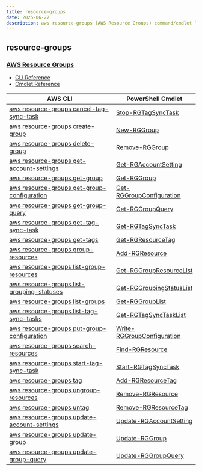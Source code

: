 ```yaml
---
title: resource-groups
date: 2025-06-27
description: aws resource-groups (AWS Resource Groups) command/cmdlet list.
---
```


## resource-groups

### [AWS Resource Groups](https://aws.amazon.com/)

* [CLI Reference](https://awscli.amazonaws.com/v2/documentation/api/latest/reference/resource-groups/index.html)
* [Cmdlet Reference](https://docs.aws.amazon.com/powershell/latest/reference/items/AWS_Resource_Groups_cmdlets.html)

|AWS CLI|PowerShell Cmdlet|
|----|----|
|[aws resource-groups cancel-tag-sync-task](https://awscli.amazonaws.com/v2/documentation/api/latest/reference/resource-groups/cancel-tag-sync-task.html)|[Stop-RGTagSyncTask](https://docs.aws.amazon.com/powershell/latest/reference/items/Stop-RGTagSyncTask.html)|
|[aws resource-groups create-group](https://awscli.amazonaws.com/v2/documentation/api/latest/reference/resource-groups/create-group.html)|[New-RGGroup](https://docs.aws.amazon.com/powershell/latest/reference/items/New-RGGroup.html)|
|[aws resource-groups delete-group](https://awscli.amazonaws.com/v2/documentation/api/latest/reference/resource-groups/delete-group.html)|[Remove-RGGroup](https://docs.aws.amazon.com/powershell/latest/reference/items/Remove-RGGroup.html)|
|[aws resource-groups get-account-settings](https://awscli.amazonaws.com/v2/documentation/api/latest/reference/resource-groups/get-account-settings.html)|[Get-RGAccountSetting](https://docs.aws.amazon.com/powershell/latest/reference/items/Get-RGAccountSetting.html)|
|[aws resource-groups get-group](https://awscli.amazonaws.com/v2/documentation/api/latest/reference/resource-groups/get-group.html)|[Get-RGGroup](https://docs.aws.amazon.com/powershell/latest/reference/items/Get-RGGroup.html)|
|[aws resource-groups get-group-configuration](https://awscli.amazonaws.com/v2/documentation/api/latest/reference/resource-groups/get-group-configuration.html)|[Get-RGGroupConfiguration](https://docs.aws.amazon.com/powershell/latest/reference/items/Get-RGGroupConfiguration.html)|
|[aws resource-groups get-group-query](https://awscli.amazonaws.com/v2/documentation/api/latest/reference/resource-groups/get-group-query.html)|[Get-RGGroupQuery](https://docs.aws.amazon.com/powershell/latest/reference/items/Get-RGGroupQuery.html)|
|[aws resource-groups get-tag-sync-task](https://awscli.amazonaws.com/v2/documentation/api/latest/reference/resource-groups/get-tag-sync-task.html)|[Get-RGTagSyncTask](https://docs.aws.amazon.com/powershell/latest/reference/items/Get-RGTagSyncTask.html)|
|[aws resource-groups get-tags](https://awscli.amazonaws.com/v2/documentation/api/latest/reference/resource-groups/get-tags.html)|[Get-RGResourceTag](https://docs.aws.amazon.com/powershell/latest/reference/items/Get-RGResourceTag.html)|
|[aws resource-groups group-resources](https://awscli.amazonaws.com/v2/documentation/api/latest/reference/resource-groups/group-resources.html)|[Add-RGResource](https://docs.aws.amazon.com/powershell/latest/reference/items/Add-RGResource.html)|
|[aws resource-groups list-group-resources](https://awscli.amazonaws.com/v2/documentation/api/latest/reference/resource-groups/list-group-resources.html)|[Get-RGGroupResourceList](https://docs.aws.amazon.com/powershell/latest/reference/items/Get-RGGroupResourceList.html)|
|[aws resource-groups list-grouping-statuses](https://awscli.amazonaws.com/v2/documentation/api/latest/reference/resource-groups/list-grouping-statuses.html)|[Get-RGGroupingStatusList](https://docs.aws.amazon.com/powershell/latest/reference/items/Get-RGGroupingStatusList.html)|
|[aws resource-groups list-groups](https://awscli.amazonaws.com/v2/documentation/api/latest/reference/resource-groups/list-groups.html)|[Get-RGGroupList](https://docs.aws.amazon.com/powershell/latest/reference/items/Get-RGGroupList.html)|
|[aws resource-groups list-tag-sync-tasks](https://awscli.amazonaws.com/v2/documentation/api/latest/reference/resource-groups/list-tag-sync-tasks.html)|[Get-RGTagSyncTaskList](https://docs.aws.amazon.com/powershell/latest/reference/items/Get-RGTagSyncTaskList.html)|
|[aws resource-groups put-group-configuration](https://awscli.amazonaws.com/v2/documentation/api/latest/reference/resource-groups/put-group-configuration.html)|[Write-RGGroupConfiguration](https://docs.aws.amazon.com/powershell/latest/reference/items/Write-RGGroupConfiguration.html)|
|[aws resource-groups search-resources](https://awscli.amazonaws.com/v2/documentation/api/latest/reference/resource-groups/search-resources.html)|[Find-RGResource](https://docs.aws.amazon.com/powershell/latest/reference/items/Find-RGResource.html)|
|[aws resource-groups start-tag-sync-task](https://awscli.amazonaws.com/v2/documentation/api/latest/reference/resource-groups/start-tag-sync-task.html)|[Start-RGTagSyncTask](https://docs.aws.amazon.com/powershell/latest/reference/items/Start-RGTagSyncTask.html)|
|[aws resource-groups tag](https://awscli.amazonaws.com/v2/documentation/api/latest/reference/resource-groups/tag.html)|[Add-RGResourceTag](https://docs.aws.amazon.com/powershell/latest/reference/items/Add-RGResourceTag.html)|
|[aws resource-groups ungroup-resources](https://awscli.amazonaws.com/v2/documentation/api/latest/reference/resource-groups/ungroup-resources.html)|[Remove-RGResource](https://docs.aws.amazon.com/powershell/latest/reference/items/Remove-RGResource.html)|
|[aws resource-groups untag](https://awscli.amazonaws.com/v2/documentation/api/latest/reference/resource-groups/untag.html)|[Remove-RGResourceTag](https://docs.aws.amazon.com/powershell/latest/reference/items/Remove-RGResourceTag.html)|
|[aws resource-groups update-account-settings](https://awscli.amazonaws.com/v2/documentation/api/latest/reference/resource-groups/update-account-settings.html)|[Update-RGAccountSetting](https://docs.aws.amazon.com/powershell/latest/reference/items/Update-RGAccountSetting.html)|
|[aws resource-groups update-group](https://awscli.amazonaws.com/v2/documentation/api/latest/reference/resource-groups/update-group.html)|[Update-RGGroup](https://docs.aws.amazon.com/powershell/latest/reference/items/Update-RGGroup.html)|
|[aws resource-groups update-group-query](https://awscli.amazonaws.com/v2/documentation/api/latest/reference/resource-groups/update-group-query.html)|[Update-RGGroupQuery](https://docs.aws.amazon.com/powershell/latest/reference/items/Update-RGGroupQuery.html)|

